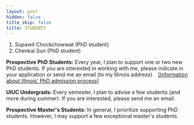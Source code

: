 ```yaml
---
layout: post
hidden: false
title_skip: false
title: STUDENTS
---
```



1. Supawit Chockchowwat (PhD student)
1. Chenkai Sun (PhD student)


**Prospective PhD Students:** Every year, I plan to support one or two new PhD students.
If you are interested in working with me, please indicate in your application or 
send me an email (to my Illinois address).
&nbsp;
[[Information about Illinois' PhD admission process]](/2020/08/23/illinois-phd-admission/)

**UIUC Undergrads:** Every semester, I plan to advise a few students (and more during summer). 
If you are interested, please send me an email.

**Prospective Master's Students:** 
In general, I prioritize supporting PhD students. 
However, I may support a few exceptional master's students.
